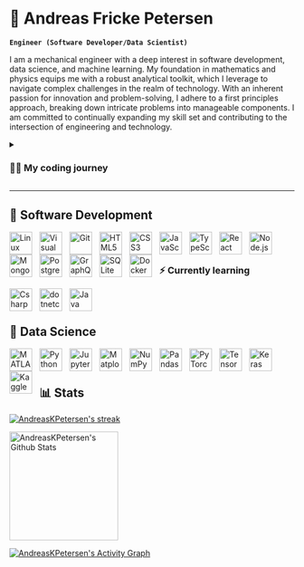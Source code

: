 # 🔭 Andreas Fricke Petersen

**`Engineer (Software Developer/Data Scientist)`**

I am a mechanical engineer with a deep interest in software development, data science, and machine learning. My foundation in mathematics and physics equips me with a robust analytical toolkit, which I leverage to navigate complex challenges in the realm of technology. With an inherent passion for innovation and problem-solving, I adhere to a first principles approach, breaking down intricate problems into manageable components. I am committed to continually expanding my skill set and contributing to the intersection of engineering and technology.

<details>
 <summary><h3>👨‍💻 My coding journey</h3></summary>
   My journey into coding began while I was studying engineering. During this time, I delved into scripting using MATLAB and Python to simulate engineering concepts and physics. Upon graduating in the summer of 2023, I proactively sought out a number of pertinent courses that introduced me to the exciting worlds of software development and data science.
  <ul>
    <li>CS50: Introduction to Computer Science | Harvard University</li>
    <li>Full Stack open: Deep Dive Into Modern Web Development | University of Helsinki</li>
    <li><a href="https://www.freecodecamp.org/learn/foundational-c-sharp-with-microsoft/">Foundational C# with Microsoft</a> | Microsoft & freeCodeCamp | <a href="https://www.freecodecamp.org/certification/fcc9cf4e337-7b66-461a-939d-c33b43f9fb92/foundational-c-sharp-with-microsoft">Certificate</a></li>
    <li>Machine Learning Specialization | DeepLearning.AI & Stanford Online</li>
    <li>Deep Learning Specialization | DeepLearning.AI & Stanford Online</li>
  </ul>
  This enlightening experience has fueled my motivation, igniting a strong desire to become even more deeply involved in software development and data science. Now, my goal is to expand my horizons by learning C#/.NET development and Java, further enriching my journey in the realm of software development.
</details>

---

## 🧰 Software Development

<img align="left" alt="Linux" width="40px" style="padding-right:10px;" src="https://cdn.jsdelivr.net/gh/devicons/devicon/icons/linux/linux-original.svg" />
<img align="left" alt="Visual Studio Code" width="40px" style="padding-right:10px;" src="https://cdn.jsdelivr.net/gh/devicons/devicon/icons/vscode/vscode-original.svg" />
<img align="left" alt="Git" width="40px" style="padding-right:10px;" src="https://cdn.jsdelivr.net/gh/devicons/devicon/icons/git/git-original.svg" />
<img align="left" alt="HTML5" width="40px" style="padding-right:10px;" src="https://cdn.jsdelivr.net/gh/devicons/devicon/icons/html5/html5-original.svg" />
<img align="left" alt="CSS3" width="40px" style="padding-right:10px;" src="https://cdn.jsdelivr.net/gh/devicons/devicon/icons/css3/css3-original.svg" />
<img align="left" alt="JavaScript" width="40px" style="padding-right:10px;" src="https://cdn.jsdelivr.net/gh/devicons/devicon/icons/javascript/javascript-original.svg" />
<img align="left" alt="TypeScript" width="40px" style="padding-right:10px;" src="https://cdn.jsdelivr.net/gh/devicons/devicon/icons/typescript/typescript-original.svg" />
<img align="left" alt="React" width="40px" style="padding-right:10px;" src="https://cdn.jsdelivr.net/gh/devicons/devicon/icons/react/react-original.svg" />
<img align="left" alt="Node.js" width="40px" style="padding-right:10px;" src="https://cdn.jsdelivr.net/gh/devicons/devicon/icons/nodejs/nodejs-original.svg" />
<img align="left" alt="MongoDB" width="40px" style="padding-right:10px;" src="https://cdn.jsdelivr.net/gh/devicons/devicon/icons/mongodb/mongodb-original.svg" />
<img align="left" alt="PostgreSQL" width="40px" style="padding-right:10px;" src="https://cdn.jsdelivr.net/gh/devicons/devicon/icons/postgresql/postgresql-original.svg" />
<img align="left" alt="GraphQL" width="40px" style="padding-right:10px;" src="https://cdn.jsdelivr.net/gh/devicons/devicon/icons/graphql/graphql-plain.svg" />
<img href="https://en.wikipedia.org/wiki/SQLite" align="left" alt="SQLite" width="40px" style="padding-right:10px;" src="https://cdn.jsdelivr.net/gh/devicons/devicon/icons/sqlite/sqlite-original.svg" />
<img align="left" alt="Docker" width="40px" style="padding-right:10px;" src="https://cdn.jsdelivr.net/gh/devicons/devicon/icons/docker/docker-original.svg" />

<br>
<br>

### ⚡ Currently learning

<img align="left" alt="Csharp" width="40px" style="padding-right:10px;" src="https://cdn.jsdelivr.net/gh/devicons/devicon/icons/csharp/csharp-original.svg" />
<img align="left" alt="dotnetcore" width="40px" style="padding-right:10px;" src="https://cdn.jsdelivr.net/gh/devicons/devicon/icons/dotnetcore/dotnetcore-original.svg" />
<img align="left" alt="Java" width="40px" style="padding-right:10px;" src="https://cdn.jsdelivr.net/gh/devicons/devicon/icons/java/java-original.svg" />       

<br>
<br>

## 🌱 Data Science

<img align="left" alt="MATLAB" width="40px" style="padding-right:10px;" src="https://cdn.jsdelivr.net/gh/devicons/devicon/icons/matlab/matlab-original.svg" />
<img align="left" alt="Python" width="40px" style="padding-right:10px;" src="https://cdn.jsdelivr.net/gh/devicons/devicon/icons/python/python-original.svg" />
<img align="left" alt="Jupyter" width="40px" style="padding-right:10px;" src="https://cdn.jsdelivr.net/gh/devicons/devicon/icons/jupyter/jupyter-original-wordmark.svg" />
<img align="left" alt="Matplotlib" width="40px" style="padding-right:10px;" src="https://upload.wikimedia.org/wikipedia/commons/8/84/Matplotlib_icon.svg" />
<img href="https://pypi.org/project/numpy/" align="left" alt="NumPy" width="40px" style="padding-right:10px;" src="https://cdn.jsdelivr.net/gh/devicons/devicon/icons/numpy/numpy-original.svg" />
<img href="https://pypi.org/project/pandas/" align="left" alt="Pandas" width="40px" style="padding-right:10px;" src="https://cdn.jsdelivr.net/gh/devicons/devicon/icons/pandas/pandas-original.svg" />
<img align="left" alt="PyTorch" width="40px" style="padding-right:10px;" src="https://cdn.jsdelivr.net/gh/devicons/devicon/icons/pytorch/pytorch-original.svg" />
<img align="left" alt="TensorFlow" width="40px" style="padding-right:10px;" src="https://cdn.jsdelivr.net/gh/devicons/devicon/icons/tensorflow/tensorflow-original.svg" />
<img align="left" alt="Keras" width="40px" style="padding-right:10px;" src="https://upload.wikimedia.org/wikipedia/commons/a/ae/Keras_logo.svg" />
<img href="https://www.kaggle.com/" align="left" alt="Kaggle" width="40px" style="padding-right:10px;" src="https://cdn.jsdelivr.net/gh/devicons/devicon/icons/kaggle/kaggle-original.svg" />

<br>
<br>

## 📊 Stats

<a href="https://github.com/AndreasKPetersen/github-readme-streak-stats">
      <img title="🔥 Get streak stats for your profile at git.io/streak-stats" alt="AndreasKPetersen's streak" src="https://streak-stats.demolab.com/?user=AndreasKPetersen&theme=monokai-metallian&hide_border=true"/>
    </a>

<a href="https://github.com/anuraghazra/github-readme-stats"><img alt="AndreasKPetersen's Github Stats" src="https://denvercoder1-github-readme-stats.vercel.app/api/?username=AndreasKPetersen&show_icons=true&include_all_commits=true&count_private=true&theme=react&hide_border=true&bg_color=1F222E&title_color=F85D7F&icon_color=F8D866" height="192px"/></a>

<!-- https://github.com/AndreasKPetersen/github-readme-activity-graph -->

  <a href="https://github.com/AndreasKPetersen/github-readme-activity-graph"><img alt="AndreasKPetersen's Activity Graph" src="https://github-readme-activity-graph.vercel.app/graph/?username=AndreasKPetersen&bg_color=1F222E&color=F8D866&line=F85D7F&point=FFFFFF&hide_border=true" /></a>

<!--
**AndreasKPetersen/AndreasKPetersen** is a ✨ _special_ ✨ repository because its `README.md` (this file) appears on your GitHub profile.

Here are some ideas to get you started:

- 🔭 I’m currently working on ...
- 🌱 I’m currently learning ...
- 👯 I’m looking to collaborate on ...
- 🤔 I’m looking for help with ...
- 💬 Ask me about ...
- 📫 How to reach me: ...
- 😄 Pronouns: ...
- ⚡ Fun fact: ...
-->
